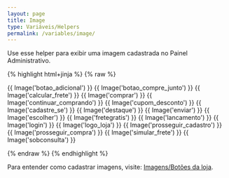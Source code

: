 ```yaml
---
layout: page
title: Image
type: Variáveis/Helpers
permalink: /variables/image/
---
```


Use esse helper para exibir uma imagem cadastrada no Painel Administrativo.

{% highlight html+jinja %}
{% raw %}

{{ Image('botao_adicional') }}
{{ Image('botao_compre_junto') }}
{{ Image('calcular_frete') }}
{{ Image('comprar') }}
{{ Image('continuar_comprando') }}
{{ Image('cupom_desconto') }}
{{ Image('cadastre_se') }}
{{ Image('destaque') }}
{{ Image('enviar') }}
{{ Image('escolher') }}
{{ Image('fretegratis') }}
{{ Image('lancamento') }}
{{ Image('login') }}
{{ Image('logo_loja') }}
{{ Image('prosseguir_cadastro') }}
{{ Image('prosseguir_compra') }}
{{ Image('simular_frete') }}
{{ Image('sobconsulta') }}

{% endraw %}
{% endhighlight %}

Para entender como cadastrar imagens, visite: [Imagens/Botões da loja](http://wiki.tray.com.br/documentacao/botoes-da-loja-2/).